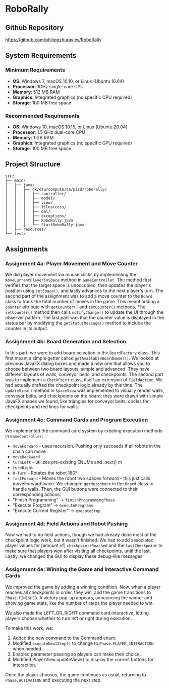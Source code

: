 # RoboRally

## Github Repository
https://github.com/philippzhuravlev/RoboRally


## System Requirements

### Minimum Requirements
- **OS**: Windows 7, macOS 10.10, or Linux (Ubuntu 16.04)
- **Processor**: 1GHz single-core CPU
- **Memory**: 512 MB RAM
- **Graphics**: Integrated graphics (no specific CPU required)
- **Storage**: 100 MB free space

### Recommended Requirements
- **OS**: Windows 10, macOS 10.15, or Linux (Ubuntu 20.04)
- **Processor**: 1.5 GHz dual-core CPU
- **Memory**: 1 GB RAM
- **Graphics**: Integrated graphics (no specific GPU required)
- **Storage**: 100 MB free space

## Project Structure
```
src/
├── main/
│   ├── java/
│   │   ├── dk/dtu/compute/se/pisd/roborally/
│   │   │   ├── controller/
│   │   │   ├── model/
│   │   │   ├── view/
│   │   │   ├── fileaccess/
│   │   │   ├── dal/
│   │   │   ├── exceptions/
│   │   │   ├── RoboRally.java
│   │   │   └── StartRoboRally.java
│   ├── resources/
└── test/
```

## Assignments

### Assignment 4a: Player Movement and Move Counter

We did player movement via mouse clicks by implementing the `moveCurrentPlayerToSpace` method in `GameController`. The method first verifies that the target space is unoccupied, then updates the player's position using `setSpace()`, and lastly advances to the next player's turn. The second part of the assignment was to add a move counter to the `Board` class to track the total number of moves in the game. This meant adding a `counter` attribute with `getCounter()` and `setCounter()` methods. The `setCounter()` method then calls `notifyChange()` to update the UI through the observer pattern. The last part was that the counter value is displayed in the status bar by modifying the `getStatusMessage()` method to include the counter in its output. 

### Assignment 4b: Board Generation and Selection

In this part, we were to add board selection in the `BoardFactory` class. This first meant a simple getter called `getAvailableBoardNames()`. We looked at previous JavaFX dialog boxes and made a new one that allows you to choose between two board layouts, simple and advanced. They have different layouts of walls, conveyor belts, and checkpoints. The second part was to implement a `CheckPoint` class, itself an extension of `FieldAction`. We had actually drafted the checkpoint logic already by this time. The `updateView()` method in `SpaceView` was implemented to visually render walls, conveyor belts, and checkpoints on the board; they were drawn with simple JavaFX shapes we found, like triangles for conveyor belts; circles for checkpoints and red lines for walls.

### Assignment 4c: Command Cards and Program Execution

We implemented the command card system by creating execution methods in `GameController`:
- `moveForward` - uses recursion. Pushing only succeeds if all robots in the chain can move
- `moveBackward` - 
- `turnLeft` - utilizes pre-existing ENUMs and .next() m
- `turnRight`
- `U-Turn` - Rotates the robot 180°
- `fastForward` - Moves the robot two spaces forward - this just calls moveForward twice.
We changed `getNeighbour` in the `Board` class to handle walls. Then, the GUI buttons were connected to their corresponding actions:
- "Finish Programming" → `finishProgrammingPhase`
- "Execute Program" → `executePrograms`
- "Execute Current Register" → `executeStep`

### Assignment 4d: Field Actions and Robot Pushing

Now we had to do field actions, though we had already done most of the checkpoint logic work, but it wasn't finished. We had to add associated player values for [amount of] `checkpointsReached` and the `lastCheckpoint` to make sure that players won after visiting all checkpoints, until the last. Lastly, we changed the GUI to display these debug-like messages

### Assignment 4e: Winning the Game and Interactive Command Cards

We improved the game by adding a winning condition. Now, when a player reaches all checkpoints in order, they win, and the game transitions to `Phase.FINISHED`. A victory pop-up appears, announcing the winner and showing game stats, like the number of steps the player needed to win.

We also made the LEFT_OR_RIGHT command card interactive, letting players choose whether to turn left or right during execution.

To make this work, we:
1. Added the new command to the Command enum.
2. Modified `executeNextStep()` to change to `Phase.PLAYER_INTERACTION` when needed.
3. Enabled parameter passing so players can make their choice.
4. Modified PlayerView.updateView() to display the correct buttons for interaction.

Once the player chooses, the game continues as usual, returning to `Phase.ACTIVATION` and executing the next step.
